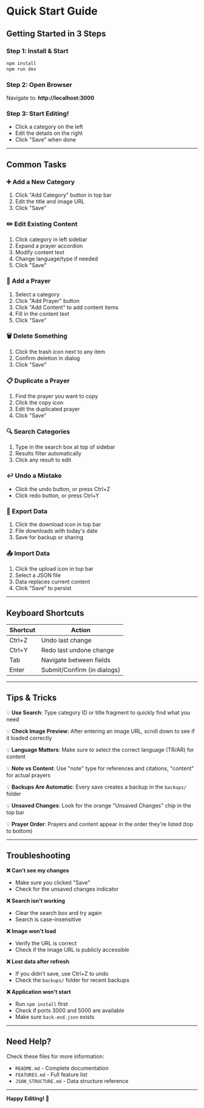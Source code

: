 # Quick Start Guide

## Getting Started in 3 Steps

### Step 1: Install & Start
```bash
npm install
npm run dev
```

### Step 2: Open Browser
Navigate to: **http://localhost:3000**

### Step 3: Start Editing!
- Click a category on the left
- Edit the details on the right
- Click "Save" when done

---

## Common Tasks

### ➕ Add a New Category
1. Click "Add Category" button in top bar
2. Edit the title and image URL
3. Click "Save"

### ✏️ Edit Existing Content
1. Click category in left sidebar
2. Expand a prayer accordion
3. Modify content text
4. Change language/type if needed
5. Click "Save"

### 🔄 Add a Prayer
1. Select a category
2. Click "Add Prayer" button
3. Click "Add Content" to add content items
4. Fill in the content text
5. Click "Save"

### 🗑️ Delete Something
1. Click the trash icon next to any item
2. Confirm deletion in dialog
3. Click "Save"

### 📋 Duplicate a Prayer
1. Find the prayer you want to copy
2. Click the copy icon
3. Edit the duplicated prayer
4. Click "Save"

### 🔍 Search Categories
1. Type in the search box at top of sidebar
2. Results filter automatically
3. Click any result to edit

### ↩️ Undo a Mistake
- Click the undo button, or press Ctrl+Z
- Click redo button, or press Ctrl+Y

### 💾 Export Data
1. Click the download icon in top bar
2. File downloads with today's date
3. Save for backup or sharing

### 📤 Import Data
1. Click the upload icon in top bar
2. Select a JSON file
3. Data replaces current content
4. Click "Save" to persist

---

## Keyboard Shortcuts

| Shortcut | Action |
|----------|--------|
| Ctrl+Z | Undo last change |
| Ctrl+Y | Redo last undone change |
| Tab | Navigate between fields |
| Enter | Submit/Confirm (in dialogs) |

---

## Tips & Tricks

💡 **Use Search**: Type category ID or title fragment to quickly find what you need

💡 **Check Image Preview**: After entering an image URL, scroll down to see if it loaded correctly

💡 **Language Matters**: Make sure to select the correct language (TR/AR) for content

💡 **Note vs Content**: Use "note" type for references and citations, "content" for actual prayers

💡 **Backups Are Automatic**: Every save creates a backup in the `backups/` folder

💡 **Unsaved Changes**: Look for the orange "Unsaved Changes" chip in the top bar

💡 **Prayer Order**: Prayers and content appear in the order they're listed (top to bottom)

---

## Troubleshooting

**❌ Can't see my changes**
- Make sure you clicked "Save"
- Check for the unsaved changes indicator

**❌ Search isn't working**
- Clear the search box and try again
- Search is case-insensitive

**❌ Image won't load**
- Verify the URL is correct
- Check if the image URL is publicly accessible

**❌ Lost data after refresh**
- If you didn't save, use Ctrl+Z to undo
- Check the `backups/` folder for recent backups

**❌ Application won't start**
- Run `npm install` first
- Check if ports 3000 and 5000 are available
- Make sure `back-end.json` exists

---

## Need Help?

Check these files for more information:
- `README.md` - Complete documentation
- `FEATURES.md` - Full feature list
- `JSON_STRUCTURE.md` - Data structure reference

---

**Happy Editing! 🎉**
